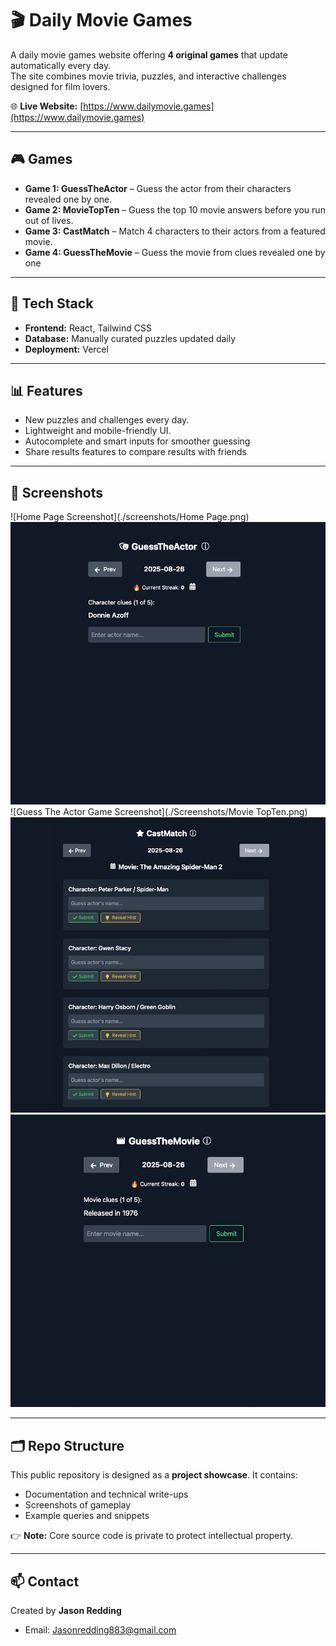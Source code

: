# 🎬 Daily Movie Games

A daily movie games website offering **4 original games** that update automatically every day.  
The site combines movie trivia, puzzles, and interactive challenges designed for film lovers.  

🌐 **Live Website:** [https://www.dailymovie.games](https://www.dailymovie.games)  

---

## 🎮 Games
- **Game 1: GuessTheActor** – Guess the actor from their characters revealed one by one.
- **Game 2: MovieTopTen** – Guess the top 10 movie answers before you run out of lives.  
- **Game 3: CastMatch** – Match 4 characters to their actors from a featured movie. 
- **Game 4: GuessTheMovie** – Guess the movie from clues revealed one by one 

---

## 🔧 Tech Stack
- **Frontend:** React, Tailwind CSS
- **Database:** Manually curated puzzles updated daily  
- **Deployment:** Vercel

---

## 📊 Features
- New puzzles and challenges every day.   
- Lightweight and mobile-friendly UI.
- Autocomplete and smart inputs for smoother guessing
- Share results features to compare results with friends

---

## 📸 Screenshots
![Home Page Screenshot](./screenshots/Home Page.png)  
![Guess the Actor Game Screenshot](./Screenshots/GuessTheActor.png)  
![Guess The Actor Game Screenshot](./Screenshots/Movie TopTen.png)  
![Cast Match Game Screenshot](./Screenshots/CastMatch.png)  
![Guess the Movie Game Screenshot](./Screenshots/GuessTheMovie.png)  

---

## 🗂 Repo Structure  
This public repository is designed as a **project showcase**. It contains:  
- Documentation and technical write-ups  
- Screenshots of gameplay  
- Example queries and snippets  

👉 **Note:** Core source code is private to protect intellectual property.  

---

## 📫 Contact
Created by **Jason Redding**  
- Email: Jasonredding883@gmail.com  
